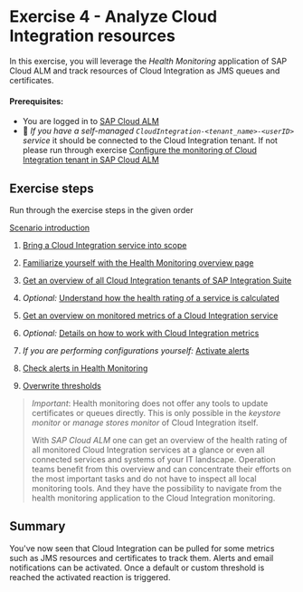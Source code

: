 # Exercise 4 - Analyze Cloud Integration resources

In this exercise, you will leverage the *Health Monitoring* application of SAP Cloud ALM and track resources of Cloud Integration as JMS queues and certificates. 

#### Prerequisites:
 - You are logged in to [SAP Cloud ALM](https://teched22-cloudalm-003.eu10.alm.cloud.sap/launchpad#Shell-home)
 - :construction_worker: *If you have a self-managed `CloudIntegration-<tenant_name>-<userID>` service* it should be connected to the Cloud Integration tenant. If not please run through exercise [Configure the monitoring of Cloud Integration tenant in SAP Cloud ALM](/exercises/ex1/)


## Exercise steps

Run through the exercise steps in the given order

[Scenario introduction](/exercises/ex4/ex40)

1. [Bring a Cloud Integration service into scope](/exercises/ex4/ex41)

2. [Familiarize yourself with the Health Monitoring overview page](/exercises/ex4/ex42)

3. [Get an overview of all Cloud Integration tenants of SAP Integration Suite](/exercises/ex4/ex43)

4. *Optional:* [Understand how the health rating of a service is calculated](/exercises/ex4/ex44)

5. [Get an overview on monitored metrics of a Cloud Integration service](/exercises/ex4/ex45)

6. *Optional:* [Details on how to work with Cloud Integration metrics](/exercises/ex4/ex46/)

7. *If you are performing configurations yourself:* [Activate alerts](/exercises/ex4/ex47/)

8. [Check alerts in Health Monitoring](/exercises/ex4/ex48/)

9. [Overwrite thresholds](/exercises/ex4/ex49/)
   
>
> *Important*: Health monitoring does not offer any tools to update certificates or queues directly. This is only possible in the *keystore monitor* or *manage stores monitor* of Cloud Integration itself. 
>
> With *SAP Cloud ALM* one can get an overview of the health rating of all monitored Cloud Integration services at a glance or even all connected services and systems of your IT landscape. Operation teams benefit from this overview and can concentrate their efforts on the most important tasks and do not have to inspect all local monitoring tools. And they have the possibility to navigate from the health monitoring application to the Cloud Integration monitoring.
>
   
## Summary

You've now seen that Cloud Integration can be pulled for some metrics such as JMS resources and certificates to track them. Alerts and email notifications can be activated. Once a default or custom threshold is reached the activated reaction is triggered. 

